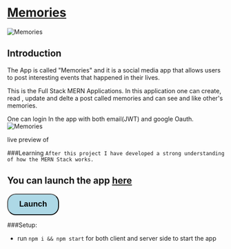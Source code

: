 # [Memories](https://my-memory-app.netlify.app/)

![Memories](https://i.ibb.co/Z8Y0CJv/Screenshot-2020-10-30-at-11-10-04.png)

## Introduction

 The App is called "Memories" and it is a  social media app that allows users to post interesting events that happened in their lives.

This is the Full Stack MERN Applications. In this application one can create, read , update and delte a post called memories and can see and like other's memories.


One can login In the app with both email(JWT) and google Oauth.
![Memories](https://i.ibb.co/4gV5v16/Screenshot-267.png)

live preview of 


###Learning
`After this project I have developed a strong understanding of how the MERN Stack works.`


## You can launch the app [here](https://my-memory-app.netlify.app/)
<a href=https://my-memory-app.netlify.app/ target="_blank">
    <button type="button" style="width:120px; height : 50px ; background-color :lightBlue ; border-radius : 20px ;font-size : 1.3em; font-weight : bold "  class=""> Launch</button>
</a>

###Setup:
- run ```npm i && npm start``` for both client and server side to start the app

